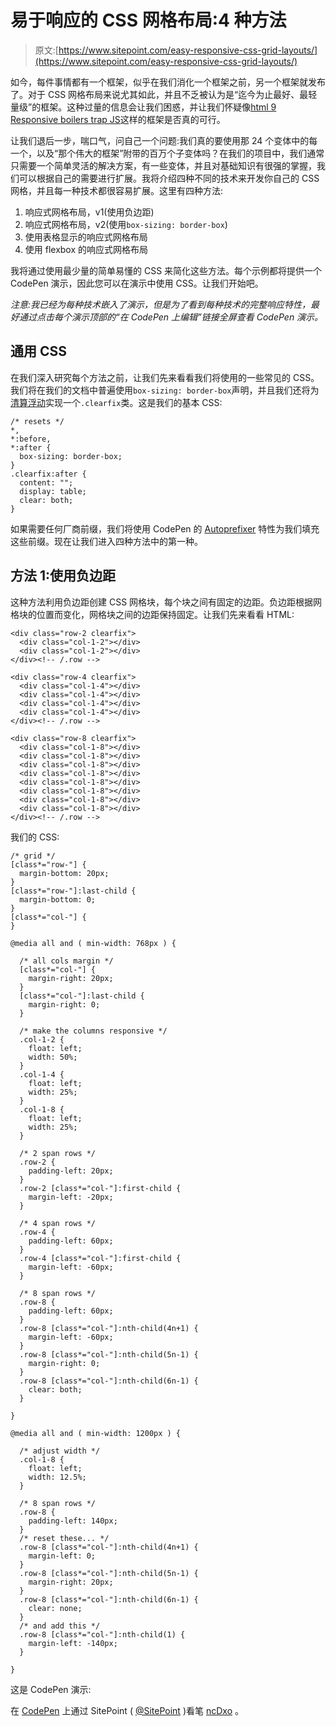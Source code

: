 # 易于响应的 CSS 网格布局:4 种方法

> 原文:[https://www.sitepoint.com/easy-responsive-css-grid-layouts/](https://www.sitepoint.com/easy-responsive-css-grid-layouts/)

如今，每件事情都有一个框架，似乎在我们消化一个框架之前，另一个框架就发布了。对于 CSS 网格布局来说尤其如此，并且不乏被认为是“迄今为止最好、最轻量级”的框架。这种过量的信息会让我们困惑，并让我们怀疑像[html 9 Responsive boilers trap JS](http://html9responsiveboilerstrapjs.com/)这样的框架是否真的可行。

让我们退后一步，喘口气，问自己一个问题:我们真的要使用那 24 个变体中的每一个，以及“那个伟大的框架”附带的百万个子变体吗？在我们的项目中，我们通常只需要一个简单灵活的解决方案，有一些变体，并且对基础知识有很强的掌握，我们可以根据自己的需要进行扩展。我将介绍四种不同的技术来开发你自己的 CSS 网格，并且每一种技术都很容易扩展。这里有四种方法:

1.  响应式网格布局，v1(使用负边距)
2.  响应式网格布局，v2(使用`box-sizing: border-box`)
3.  使用表格显示的响应式网格布局
4.  使用 flexbox 的响应式网格布局

我将通过使用最少量的简单易懂的 CSS 来简化这些方法。每个示例都将提供一个 CodePen 演示，因此您可以在演示中使用 CSS。让我们开始吧。

*注意:我已经为每种技术嵌入了演示，但是为了看到每种技术的完整响应特性，最好通过点击每个演示顶部的“在 CodePen 上编辑”链接全屏查看 CodePen 演示。*

## 通用 CSS

在我们深入研究每个方法之前，让我们先来看看我们将使用的一些常见的 CSS。我们将在我们的文档中普遍使用`box-sizing: border-box`声明，并且我们还将为[清算浮动](https://www.sitepoint.com/clearing-floats-overview-different-clearfix-methods/)实现一个`.clearfix`类。这是我们的基本 CSS:

```
/* resets */
*,
*:before,
*:after {
  box-sizing: border-box;
}
.clearfix:after {
  content: "";
  display: table;
  clear: both;
}
```

如果需要任何厂商前缀，我们将使用 CodePen 的 [Autoprefixer](https://github.com/ai/autoprefixer) 特性为我们填充这些前缀。现在让我们进入四种方法中的第一种。

## 方法 1:使用负边距

这种方法利用负边距创建 CSS 网格块，每个块之间有固定的边距。负边距根据网格块的位置而变化，网格块之间的边距保持固定。让我们先来看看 HTML:

```
<div class="row-2 clearfix">
  <div class="col-1-2"></div>
  <div class="col-1-2"></div>
</div><!-- /.row -->

<div class="row-4 clearfix">
  <div class="col-1-4"></div>
  <div class="col-1-4"></div>
  <div class="col-1-4"></div>
  <div class="col-1-4"></div>
</div><!-- /.row -->

<div class="row-8 clearfix">
  <div class="col-1-8"></div>
  <div class="col-1-8"></div>
  <div class="col-1-8"></div>
  <div class="col-1-8"></div>
  <div class="col-1-8"></div>
  <div class="col-1-8"></div>
  <div class="col-1-8"></div>
  <div class="col-1-8"></div>
</div><!-- /.row -->
```

我们的 CSS:

```
/* grid */
[class*="row-"] {
  margin-bottom: 20px;
}
[class*="row-"]:last-child {
  margin-bottom: 0;
}
[class*="col-"] {
}

@media all and ( min-width: 768px ) {

  /* all cols margin */
  [class*="col-"] {
    margin-right: 20px;
  }
  [class*="col-"]:last-child {
    margin-right: 0;
  }

  /* make the columns responsive */
  .col-1-2 {
    float: left;
    width: 50%;
  }
  .col-1-4 {
    float: left;
    width: 25%;
  }
  .col-1-8 {
    float: left;
    width: 25%;
  }

  /* 2 span rows */
  .row-2 {
    padding-left: 20px;
  }
  .row-2 [class*="col-"]:first-child {
    margin-left: -20px;
  }

  /* 4 span rows */
  .row-4 {
    padding-left: 60px;
  }
  .row-4 [class*="col-"]:first-child {
    margin-left: -60px;
  }

  /* 8 span rows */
  .row-8 {
    padding-left: 60px;
  }
  .row-8 [class*="col-"]:nth-child(4n+1) {
    margin-left: -60px;
  }
  .row-8 [class*="col-"]:nth-child(5n-1) {
    margin-right: 0;
  }
  .row-8 [class*="col-"]:nth-child(6n-1) {
    clear: both;
  }

}

@media all and ( min-width: 1200px ) {

  /* adjust width */
  .col-1-8 {
    float: left;
    width: 12.5%;
  }

  /* 8 span rows */
  .row-8 {
    padding-left: 140px;
  }
  /* reset these... */
  .row-8 [class*="col-"]:nth-child(4n+1) {
    margin-left: 0;
  }
  .row-8 [class*="col-"]:nth-child(5n-1) {
    margin-right: 20px;
  }
  .row-8 [class*="col-"]:nth-child(6n-1) {
    clear: none;
  }
  /* and add this */
  .row-8 [class*="col-"]:nth-child(1) {
    margin-left: -140px;
  }

}
```

这是 CodePen 演示:

在 [CodePen](http://codepen.io) 上通过 SitePoint ( [@SitePoint](http://codepen.io/SitePoint) )看笔 [ncDxo](http://codepen.io/SitePoint/pen/ncDxo/) 。